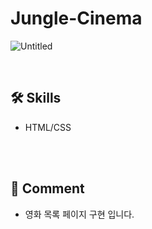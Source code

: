 # Jungle-Cinema
![Untitled](https://user-images.githubusercontent.com/102715022/167303940-f91a5647-ed02-4552-8692-1ea12cb2de17.jpeg)

<br>

## 🛠 Skills
<ul>
  <li>HTML/CSS</li>
</ul>

<br>
<br>

## 💬 Comment
<ul>
  <li>영화 목록 페이지 구현 입니다.</li>
</ul>

